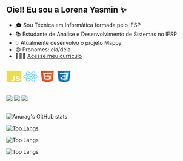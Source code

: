 ##  Oie!! Eu sou a Lorena Yasmin ✨

- 🎓 Sou Técnica em Informática formada pelo IFSP
- 📚 Estudante de Análise e Desenvolvimento de Sistemas no IFSP
- 💡 Atualmente desenvolvo o projeto Mappy
- 😄 Pronomes: ela/dela
- 👩🏻‍💻 <a href="https://lorenayasmin.github.io/">Acesse meu currículo<a/>

<div style="display: inline_block"><br>
  <img align="center" alt="Loo-Js" height="30" width="40" src="https://raw.githubusercontent.com/devicons/devicon/master/icons/javascript/javascript-plain.svg">
  <img align="center" alt="Loo-React" height="30" width="40" src="https://raw.githubusercontent.com/devicons/devicon/master/icons/react/react-original.svg">
  <img align="center" alt="Loo-HTML" height="30" width="40" src="https://raw.githubusercontent.com/devicons/devicon/master/icons/html5/html5-original.svg">
  <img align="center" alt="Loo-CSS" height="30" width="40" src="https://raw.githubusercontent.com/devicons/devicon/master/icons/css3/css3-original.svg">
</div>
<br/>
<br/>
<div> 
  <a href="https://instagram.com/lorenayyasmin" target="_blank"><img src="https://img.shields.io/badge/-Instagram-%23E4405F?style=for-the-badge&logo=instagram&logoColor=white" target="_blank"></a>
  <a href = "mailto:lorenaycfranco@gmail.com"><img src="https://img.shields.io/badge/-Gmail-%23333?style=for-the-badge&logo=gmail&logoColor=white" target="_blank"></a>
  <a href="https://www.linkedin.com/in/lorena-cadoni" target="_blank"><img src="https://img.shields.io/badge/-LinkedIn-%230077B5?style=for-the-badge&logo=linkedin&logoColor=white" target="_blank"></a> 
</div>

##

![Anurag's GitHub stats](https://github-readme-stats.vercel.app/api?username=lorenayasmin&show_icons=true&theme=dracula)

[![Top Langs](https://github-readme-stats.vercel.app/api/top-langs/?username=lorenayasmin)](https://github.com/lorenayasmin/github-readme-stats)

![Top Langs](https://github-readme-stats.vercel.app/api/top-langs/?username=lorenayasmin&layout=compact)

![Top Langs](https://github-readme-stats.vercel.app/api/top-langs/?username=lorenayasmin&langs_count=8)
